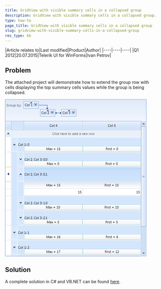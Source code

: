 ```yaml
---
title: GridView with visible summary cells in a collapsed group
description: GridView with visible summary cells in a collapsed group. Check it now!
type: how-to
page_title: GridView with visible summary cells in a collapsed group
slug: gridview-with-visible-summary-cells-in-a-collapsed-group
res_type: kb
---
```


|Article relates to|Last modified|Product|Author|
|----|----|----|
|Q1 2012|20.07.2015|Telerik UI for WinForms|Ivan Petrov| 

## Problem

The attached project will demonstrate how to extend the group row with cells displaying the top summary cells values while the group is being collapsed.  
  
![](images/gridview-with-visible-summary-cells-in-a-collapsed-group.png)

## Solution

A complete solution in C# and VB.NET can be found [here](https://github.com/telerik/winforms-sdk/tree/master/GridView/SummaryCellsInCollapsedGroup).


